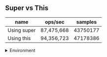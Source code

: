 ## Super vs This

|name|ops/sec|samples|
|-|-|-|
|Using super|87,475,668|43750177|
|Using this|94,356,723|47178386|


<details>
<summary>Environment</summary>

* __Machine:__ linux x64 | 4 vCPUs | 7.6GB Mem
* __Run:__ Tue May 06 2025 20:23:58 GMT+0000 (Coordinated Universal Time)
* __Node:__ `v23.10.0`
</details>

<!--
{"environment":{"platform":"linux","arch":"x64","cpus":4,"totalMemory":7.597835540771484},"benchmarks":[{"name":"Using super","samples":43750177,"opsSec":87475668.36638701},{"name":"Using this","samples":47178386,"opsSec":94356723.12321742}]}-->
